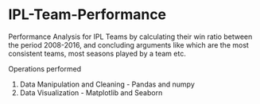 # IPL-Team-Performance
Performance Analysis for IPL Teams by calculating their win ratio between the period 2008-2016, and concluding arguments like which are the most consistent teams, most seasons played by a team etc.

Operations performed
1. Data Manipulation and Cleaning - Pandas and numpy
2. Data Visualization - Matplotlib and Seaborn
